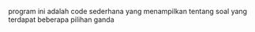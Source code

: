 program ini adalah code sederhana yang menampilkan tentang soal yang terdapat beberapa pilihan ganda
